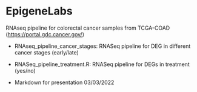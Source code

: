 # EpigeneLabs


RNAseq pipeline for colorectal cancer samples from TCGA-COAD (https://portal.gdc.cancer.gov/)


- RNAseq_pipeline_cancer_stages: RNASeq pipeline for DEG in different cancer stages (early/late)

- RNASeq_pipeline_treatment.R: RNASeq pipeline for DEGs in treatment (yes/no)

- Markdown for presentation 03/03/2022
